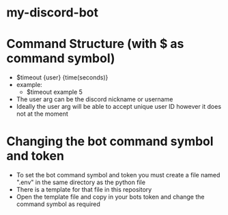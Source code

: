 # my-discord-bot
# Command Structure (with $ as command symbol)
  - $timeout {user} {time(seconds)}
  - example:
    - $timeout example 5
 - The user arg can be the discord nickname or username
 - Ideally the user arg will be able to accept unique user ID however it does not at the moment
 
# Changing the bot command symbol and token
 - To set the bot command symbol and token you must create a file named ".env" in the same directory as the python file
 - There is a template for that file in this repository
 - Open the template file and copy in your bots token and change the command symbol as required

